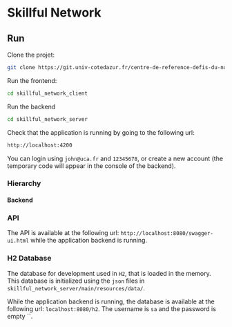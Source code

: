 # Skillful Network

## Run

Clone the projet:
```sh
git clone https://git.univ-cotedazur.fr/centre-de-reference-defis-du-numerique/skillful-network.git
```

Run the frontend:
```sh
cd skillful_network_client
```

Run the backend
```sh
cd skillful_network_server
```

Check that the application is running by going to the following url:
```sh
http://localhost:4200
```

You can login using `john@uca.fr` and `12345678`, or create a new account (the temporary code will appear in the console of the backend).

### Hierarchy

#### Backend

### API

The API is available at the following url: `http://localhost:8080/swagger-ui.html` while the application backend is running.

### H2 Database

The database for development used in `H2`, that is loaded in the memory. This database is initialized using the `json` files in `skillful_network_server/main/resources/data/`.

While the application backend is running, the database is available at the following url: `localhost:8080/h2`.
The username is `sa` and the password is empty ``.
